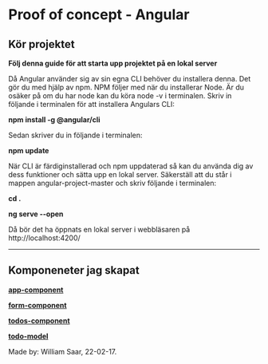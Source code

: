 # Proof of concept - Angular

## Kör projektet

**Följ denna guide för att starta upp projektet på en lokal server**

Då Angular använder sig av sin egna CLI behöver du installera denna. Det gör du med hjälp av npm. NPM följer med när du installerar Node. Är du osäker på om du har node kan du köra node -v i terminalen. Skriv in följande i terminalen för att installera Angulars CLI:

**npm install -g @angular/cli**

Sedan skriver du in följande i terminalen:

**npm update**

När CLI är färdiginstallerad och npm uppdaterad så kan du använda dig av dess funktioner och sätta upp en lokal server. Säkerställ att du står i mappen angular-project-master och skriv följande i terminalen:

**cd .**

**ng serve --open**

Då bör det ha öppnats en lokal server i webbläsaren på
http://localhost:4200/

---

## Komponeneter jag skapat

[**app-component**](./src/app/)

[**form-component**](./src/app/form)

[**todos-component**](./src/app/components/todos/)

[**todo-model**](./src/app/models)

Made by: William Saar, 22-02-17.
